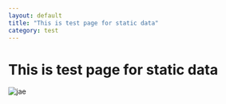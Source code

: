 ```yaml
---
layout: default
title: "This is test page for static data"
category: test
---
```


# This is test page for static data

![jae](/images/posts/private/jae.jpeg)
